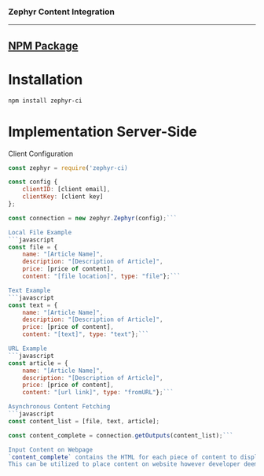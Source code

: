 ### Zephyr Content Integration
***
## [NPM Package](https://www.npmjs.com/package/zephyr-ci)

# Installation
`npm install zephyr-ci`

# Implementation Server-Side
Client Configuration
```javascript
const zephyr = require('zephyr-ci)

const config {
    clientID: [client email],
    clientKey: [client key]
};

const connection = new zephyr.Zephyr(config);```

Local File Example
```javascript
const file = {
    name: "[Article Name]",
    description: "[Description of Article]",
    price: [price of content],
    content: "[file location]", type: "file"};```

Text Example
```javascript
const text = {
    name: "[Article Name]",
    description: "[Description of Article]",
    price: [price of content],
    content: "[text]", type: "text"};```

URL Example
```javascript
const article = {
    name: "[Article Name]",
    description: "[Description of Article]",
    price: [price of content],
    content: "[url link]", type: "fromURL"};```

Asynchronous Content Fetching
```javascript
const content_list = [file, text, article];

const content_complete = connection.getOutputs(content_list);```

Input Content on Webpage
`content_complete` contains the HTML for each piece of content to display on website.
This can be utilized to place content on website however developer deems appropriate.